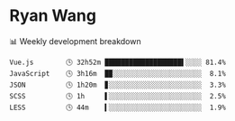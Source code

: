 # Ryan Wang

 <!-- waka-box start -->
📊 Weekly development breakdown
```text
Vue.js        🕓 32h52m ███████████████████▌░░░░ 81.4%
JavaScript    🕓 3h16m  █▉░░░░░░░░░░░░░░░░░░░░░░  8.1%
JSON          🕓 1h20m  ▊░░░░░░░░░░░░░░░░░░░░░░░  3.3%
SCSS          🕓 1h     ▌░░░░░░░░░░░░░░░░░░░░░░░  2.5%
LESS          🕓 44m    ▍░░░░░░░░░░░░░░░░░░░░░░░  1.9%
```
<!-- Powered by https://github.com/YouEclipse/waka-box-go . -->
<!-- waka-box end -->